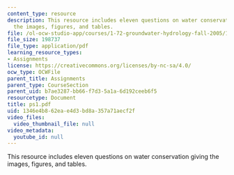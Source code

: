 ```yaml
---
content_type: resource
description: This resource includes eleven questions on water conservation giving
  the images, figures, and tables.
file: /ol-ocw-studio-app/courses/1-72-groundwater-hydrology-fall-2005/1346e4b862eae4d3bd8a357a71aecf2f_ps1.pdf
file_size: 198737
file_type: application/pdf
learning_resource_types:
- Assignments
license: https://creativecommons.org/licenses/by-nc-sa/4.0/
ocw_type: OCWFile
parent_title: Assignments
parent_type: CourseSection
parent_uid: b7ae3287-bb66-f7d3-5a1a-6d192ceeb6f5
resourcetype: Document
title: ps1.pdf
uid: 1346e4b8-62ea-e4d3-bd8a-357a71aecf2f
video_files:
  video_thumbnail_file: null
video_metadata:
  youtube_id: null
---
```

This resource includes eleven questions on water conservation giving the images, figures, and tables.